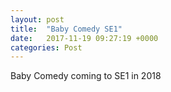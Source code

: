```yaml
---
layout: post
title:  "Baby Comedy SE1"
date:   2017-11-19 09:27:19 +0000
categories: Post
---
```


Baby Comedy coming to SE1 in 2018

